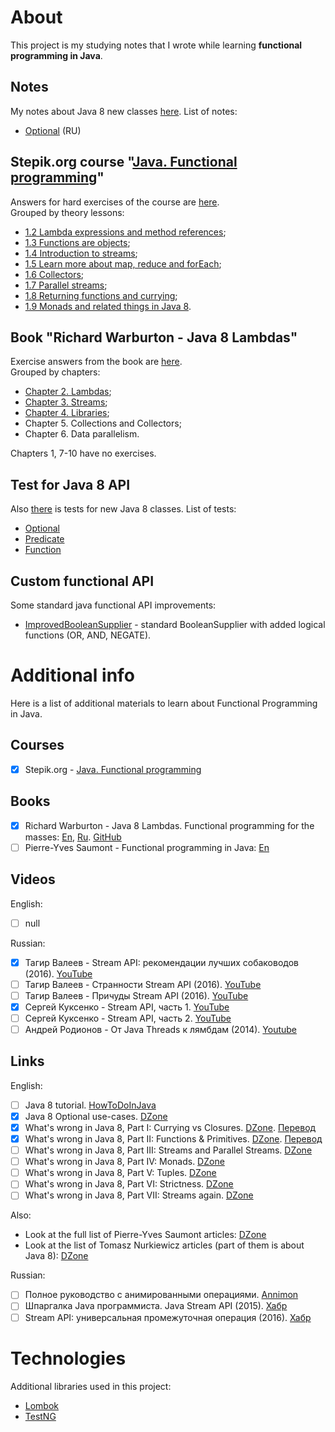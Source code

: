 
# About #

This project is my studying notes that I wrote while learning **functional programming in Java**.

## Notes ##

My notes about Java 8 new classes [here][Docs].
List of notes:
- [Optional][Optional] (RU)

[Docs]: /docs
[Optional]: /docs/Optional.md

## Stepik.org course "[Java. Functional programming][Stepik]"

Answers for hard exercises of the course are [here][StepikExercises].  
Grouped by theory lessons:
- [1.2 Lambda expressions and method references][Course-1.2];
- [1.3 Functions are objects][Course-1.3];
- [1.4 Introduction to streams][Course-1.4];
- [1.5 Learn more about map, reduce and forEach][Course-1.5];
- [1.6 Collectors][Course-1.6];
- [1.7 Parallel streams][Course-1.7];
- [1.8 Returning functions and currying][Course-1.8];
- [1.9 Monads and related things in Java 8][Course-1.9].

[StepikExercises]: /src/test/java/dev/boiarshinov/stepik
[Course-1.2]: /src/test/java/dev/boiarshinov/stepik/LambdaExpressionsTest.java
[Course-1.3]: /src/test/java/dev/boiarshinov/stepik/FunctionsAreObjectsTest.java
[Course-1.4]: /src/test/java/dev/boiarshinov/stepik/IntroductionToStreamsTest.java
[Course-1.5]: /src/test/java/dev/boiarshinov/stepik/MapReduceAndForEachTest.java
[Course-1.6]: /src/test/java/dev/boiarshinov/stepik/IntroductionToCollectorsTest.java
[Course-1.7]: /src/test/java/dev/boiarshinov/stepik/ParallelStreamsTest.java
[Course-1.8]: /src/test/java/dev/boiarshinov/stepik/ReturningFunctionsTest.java
[Course-1.9]: /src/test/java/dev/boiarshinov/stepik/MonadsAndRelatedTest.java

## Book "Richard Warburton - Java 8 Lambdas"

Exercise answers from the book are [here][BookExercises].  
Grouped by chapters:
- [Chapter 2. Lambdas][BookChapter2];
- [Chapter 3. Streams][BookChapter3];
- [Chapter 4. Libraries][BookChapter4];
- Chapter 5. Collections and Collectors;
- Chapter 6. Data parallelism.

Chapters 1, 7-10 have no exercises.

[BookExercises]: /src/test/java/dev/boiarshinov/book
[BookChapter2]: /src/test/java/dev/boiarshinov/book/Chapter2Lambdas.java
[BookChapter3]: /src/test/java/dev/boiarshinov/book/Chapter3Streams.java
[BookChapter4]: /src/test/java/dev/boiarshinov/book/Chapter4Libraries.java

## Test for Java 8 API ##

Also [there][TestClasses] is tests for new Java 8 classes.
List of tests:
- [Optional][TestOptional]
- [Predicate][TestPredicate]
- [Function][TestFunction]

[TestClasses]: /src/test/java/dev/boiarshinov/api
[TestOptional]: /src/test/java/dev/boiarshinov/api/util/OptionalTest.java
[TestPredicate]: /src/test/java/dev/boiarshinov/api/util/function/PredicateTest.java
[TestFunction]: /src/test/java/dev/boiarshinov/api/util/function/FunctionTest.java

## Custom functional API ##

Some standard java functional API improvements:
- [ImprovedBooleanSupplier][ImprovedBooleanSupplier] - standard BooleanSupplier with added logical 
functions (OR, AND, NEGATE). 

[ImprovedBooleanSupplier]: /src/test/java/dev/boiarshinov/util/ImprovedBooleanSupplier.java


# Additional info # 

Here is a list of additional materials to learn about Functional Programming in Java.

## Courses ##

- [x] Stepik.org - [Java. Functional programming][Stepik]

[Stepik]: https://stepik.org/course/1595/


## Books ##

- [x] Richard Warburton - Java 8 Lambdas. Functional programming for the masses: [En][Warburton-en], [Ru][Warburton-ru]. [GitHub][Warburton-git]  
- [ ] Pierre-Yves Saumont - Functional programming in Java: [En][Saumont]

[Warburton-en]: https://www.oreilly.com/library/view/java-8-lambdas/9781449370831/
[Warburton-ru]: https://dmkpress.com/catalog/computer/programming/functional/978-5-94074-919-6/
[Warburton-git]: https://github.com/RichardWarburton/java-8-lambdas-exercises
[Saumont]: https://www.manning.com/books/functional-programming-in-java


## Videos ##

English:
- [ ] null

Russian:  
- [x] Тагир Валеев - Stream API: рекомендации лучших собаководов (2016). [YouTube][Tagir-1]
- [ ] Тагир Валеев - Странности Stream API (2016). [YouTube][Tagir-2]
- [ ] Тагир Валеев - Причуды Stream API (2016). [YouTube][Tagir-3]
- [x] Сергей Куксенко - Stream API, часть 1. [YouTube][Kuksenko-1]
- [ ] Сергей Куксенко - Stream API, часть 2. [YouTube][Kuksenko-2]
- [ ] Андрей Родионов - От Java Threads к лямбдам (2014). [Youtube][Rodionov]

[Tagir-1]: https://www.youtube.com/watch?v=vxikpWnnnCU
[Tagir-2]: https://www.youtube.com/watch?v=TPHMyVyktsw&t=8s
[Tagir-3]: https://www.youtube.com/watch?v=1_Zj3gS_a3E 
[Kuksenko-1]: https://www.youtube.com/watch?v=O8oN4KSZEXE
[Kuksenko-2]: https://www.youtube.com/watch?v=i0Jr2l3jrDA
[Rodionov]: https://www.youtube.com/watch?v=W82D9eUn6q8


## Links ##

English:
- [ ] Java 8 tutorial. [HowToDoInJava][HowToDoInJava]
- [x] Java 8 Optional use-cases. [DZone][Optional]
- [x] What's wrong in Java 8, Part I: Currying vs Closures. [DZone][Wrong-1]. [Перевод][Wrong-1-Ru]
- [x] What's wrong in Java 8, Part II: Functions & Primitives. [DZone][Wrong-2]. [Перевод][Wrong-2-Ru]
- [ ] What's wrong in Java 8, Part III: Streams and Parallel Streams. [DZone][Wrong-3]
- [ ] What's wrong in Java 8, Part IV: Monads. [DZone][Wrong-4]
- [ ] What's wrong in Java 8, Part V: Tuples. [DZone][Wrong-5]
- [ ] What's wrong in Java 8, Part VI: Strictness. [DZone][Wrong-6]
- [ ] What's wrong in Java 8, Part VII: Streams again. [DZone][Wrong-7]

Also:
* Look at the full list of Pierre-Yves Saumont articles: [DZone][Saumont]
* Look at the list of Tomasz Nurkiewicz articles (part of them is about Java 8): [DZone][Nurkiewicz]

Russian:
- [ ] Полное руководство с анимированными операциями. [Annimon][Animated]
- [ ] Шпаргалка Java программиста. Java Stream API (2015). [Хабр][Habr-Vedenin]
- [ ] Stream API: универсальная промежуточная операция (2016). [Хабр][Habr-Tagir]

[HowToDoInJava]: https://howtodoinjava.com/java-8-tutorial/
[Optional]: https://dzone.com/articles/java-8-optional-use-cases
[Wrong-1]: https://dzone.com/articles/whats-wrong-java-8-currying-vs
[Wrong-1-Ru]: docs/translations/Wrong_in_Java_8_Part_1.md
[Wrong-2]: https://dzone.com/articles/whats-wrong-java-8-part-ii
[Wrong-2-Ru]: docs/translations/Wrong_in_Java_8_Part_2.md
[Wrong-3]: https://dzone.com/articles/whats-wrong-java-8-part-iii
[Wrong-4]: https://dzone.com/articles/whats-wrong-java-8-part-iv
[Wrong-5]: https://dzone.com/articles/whats-wrong-java-8-part-v
[Wrong-6]: https://dzone.com/articles/whats-wrong-java-8-part-vi
[Wrong-7]: https://dzone.com/articles/whats-wrong-java-8-part-vii
[Saumont]: https://dzone.com/users/38615/ps24890.html
[Nurkiewicz]: https://dzone.com/users/370400/nurkiewicz.html
[Animated]: https://annimon.com/article/2778
[Habr-1]: https://habr.com/ru/company/luxoft/blog/270383/
[Habr-Tagir]: https://habr.com/ru/post/262139/
[Habr-Vedenin]: https://habr.com/ru/company/luxoft/blog/270383/


# Technologies #
Additional libraries used in this project:
- [Lombok][Lombok]
- [TestNG][TestNG]

[Lombok]: https://projectlombok.org/
[TestNG]: https://testng.org/
